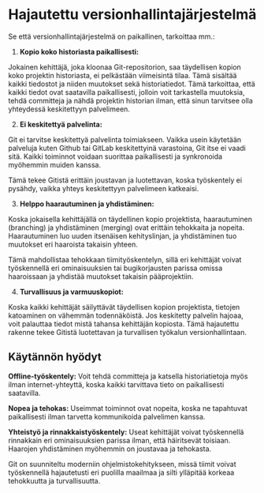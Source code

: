 # Hajautettu versionhallintajärjestelmä

Se että versionhallintajärjestelmä on paikallinen, tarkoittaa mm.:

1. **Kopio koko historiasta paikallisesti:**

Jokainen kehittäjä, joka kloonaa Git-repositorion, saa täydellisen kopion koko projektin historiasta, ei pelkästään viimeisintä tilaa. Tämä sisältää kaikki tiedostot ja niiden muutokset sekä historiatiedot. Tämä tarkoittaa, että kaikki tiedot ovat saatavilla paikallisesti, jolloin voit tarkastella muutoksia, tehdä committeja ja nähdä projektin historian ilman, että sinun tarvitsee olla yhteydessä keskitettyyn palvelimeen.

2. **Ei keskitettyä palvelinta:**

Git ei tarvitse keskitettyä palvelinta toimiakseen. Vaikka usein käytetään palveluja kuten Github tai GitLab keskitettyinä varastoina, Git itse ei vaadi sitä. Kaikki toiminnot voidaan suorittaa paikallisesti ja synkronoida myöhemmin muiden kanssa.

Tämä tekee Gitistä erittäin joustavan ja luotettavan, koska työskentely ei pysähdy, vaikka yhteys keskitettyyn palvelimeen katkeaisi.

3. **Helppo haarautuminen ja yhdistäminen:**

Koska jokaisella kehittäjällä on täydellinen kopio projektista, haarautuminen (branching) ja yhdistäminen (merging) ovat erittäin tehokkaita ja nopeita. Haarautuminen luo uuden itsenäisen kehityslinjan, ja yhdistäminen tuo muutokset eri haaroista takaisin yhteen.

Tämä mahdollistaa tehokkaan tiimityöskentelyn, sillä eri kehittäjät voivat työskennellä eri ominaisuuksien tai bugikorjausten parissa omissa haaroissaan ja yhdistää muutokset takaisin pääprojektiin.

4. **Turvallisuus ja varmuuskopiot:**

Koska kaikki kehittäjät säilyttävät täydellisen kopion projektista, tietojen katoaminen on vähemmän todennäköistä. Jos keskitetty palvelin hajoaa, voit palauttaa tiedot mistä tahansa kehittäjän kopiosta. Tämä hajautettu rakenne tekee Gitistä luotettavan ja turvallisen työkalun versionhallintaan.

## Käytännön hyödyt

**Offline-työskentely:** Voit tehdä committeja ja katsella historiatietoja myös ilman internet-yhteyttä, koska kaikki tarvittava tieto on paikallisesti saatavilla.

**Nopea ja tehokas:** Useimmat toiminnot ovat nopeita, koska ne tapahtuvat paikallisesti ilman tarvetta kommunikoida palvelimen kanssa.

**Yhteistyö ja rinnakkaistyöskentely:** Useat kehittäjät voivat työskennellä rinnakkain eri ominaisuuksien parissa ilman, että häiritsevät toisiaan. Haarojen yhdistäminen myöhemmin on joustavaa ja tehokasta.

Git on suunniteltu moderniin ohjelmistokehitykseen, missä tiimit voivat työskennellä hajautetusti eri puolilla maailmaa ja silti ylläpitää korkeaa tehokkuutta ja turvallisuutta.
